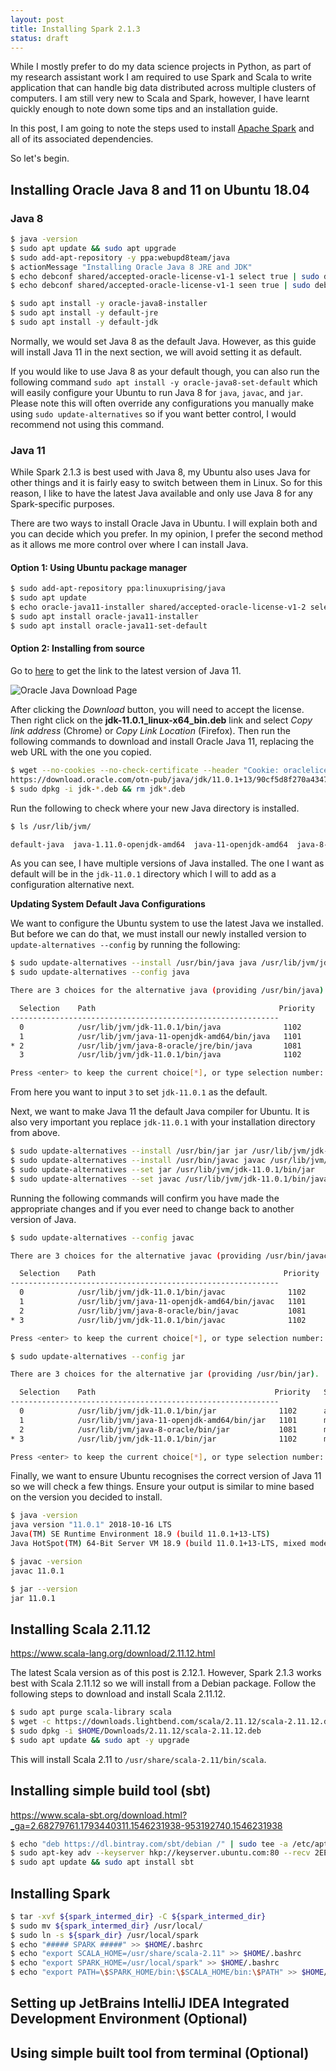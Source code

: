 ```yaml
---
layout: post
title: Installing Spark 2.1.3
status: draft
---
```


While I mostly prefer to do my data science projects in Python, as part of my research assistant work I am 
required to use Spark and Scala to write application that can handle big data distributed across multiple clusters 
of computers. I am still very new to Scala and Spark, however, I have learnt quickly enough to note down some tips and 
an installation guide. 

In this post, I am going to note the steps used to install [Apache Spark](https://spark.apache.org/) and all of its associated dependencies.

So let's begin. 


## Installing Oracle Java 8 and 11 on Ubuntu 18.04

### Java 8

```bash
$ java -version
$ sudo apt update && sudo apt upgrade
$ sudo add-apt-repository -y ppa:webupd8team/java
$ actionMessage "Installing Oracle Java 8 JRE and JDK"
$ echo debconf shared/accepted-oracle-license-v1-1 select true | sudo debconf-set-selections
$ echo debconf shared/accepted-oracle-license-v1-1 seen true | sudo debconf-set-selections

$ sudo apt install -y oracle-java8-installer
$ sudo apt install -y default-jre
$ sudo apt install -y default-jdk
```

Normally, we would set Java 8 as the default Java. However, as this guide will install Java 11 in the next section, we will avoid setting it as default.

If you would like to use Java 8 as your default though, you can also run the following command `sudo apt install -y oracle-java8-set-default` which will easily configure your Ubuntu to run Java 8 for `java`, `javac`, and `jar`. Please note this will often override any configurations you manually make using `sudo update-alternatives` so if you want better control, I would recommend not using this command. 

### Java 11

While Spark 2.1.3 is best used with Java 8, my Ubuntu also uses Java for other things and it is fairly easy to switch
 between them in Linux. So for this reason, I like to have the latest Java available and only use Java 8 for any 
 Spark-specific purposes. 

There are two ways to install Oracle Java in Ubuntu. I will explain both and you can decide which you prefer. In my 
opinion, I prefer the second method as it allows me more control over where I can install Java.

#### Option 1: Using Ubuntu package manager

```bash
$ sudo add-apt-repository ppa:linuxuprising/java
$ sudo apt update
$ echo oracle-java11-installer shared/accepted-oracle-license-v1-2 select true | sudo /usr/bin/debconf-set-selections
$ sudo apt install oracle-java11-installer
$ sudo apt install oracle-java11-set-default
```



#### Option 2: Installing from source

Go to [here](https://www.oracle.com/technetwork/java/javase/downloads/index.html) to get the link to the latest version of Java 11. 

![Oracle Java Download Page](/images/2018-12-31-java_download-1.png)

After clicking the _Download_ button, you will need to accept the license. Then right click on the **jdk-11.0.1_linux-x64_bin.deb** link and select _Copy link address_ (Chrome) or _Copy Link Location_ (Firefox). Then run the following commands to download and install Oracle Java 11, replacing the web URL with the one you copied. 

```bash
$ wget --no-cookies --no-check-certificate --header "Cookie: oraclelicense=accept-securebackup-cookie" \
https://download.oracle.com/otn-pub/java/jdk/11.0.1+13/90cf5d8f270a4347a95050320eef3fb7/jdk-11.0.1_linux-x64_bin.deb \ 
$ sudo dpkg -i jdk-*.deb && rm jdk*.deb 
```

Run the following to check where your new Java directory is installed. 

```bash
$ ls /usr/lib/jvm/

default-java  java-1.11.0-openjdk-amd64  java-11-openjdk-amd64  java-8-oracle  jdk-11.0.1
```

As you can see, I have multiple versions of Java installed. The one I want as default will be in the `jdk-11.0.1` directory which I will to add as a configuration alternative next. 

**Updating System Default Java Configurations**

We want to configure the Ubuntu system to use the latest Java we installed. But before we can do that, we must install our newly installed version to `update-alternatives --config` by running the following:

```bash
$ sudo update-alternatives --install /usr/bin/java java /usr/lib/jvm/jdk-11.0.1/bin/java 1102
$ sudo update-alternatives --config java

There are 3 choices for the alternative java (providing /usr/bin/java).

  Selection    Path                                         Priority   Status
------------------------------------------------------------
  0            /usr/lib/jvm/jdk-11.0.1/bin/java              1102      auto mode
  1            /usr/lib/jvm/java-11-openjdk-amd64/bin/java   1101      manual mode
* 2            /usr/lib/jvm/java-8-oracle/jre/bin/java       1081      manual mode
  3            /usr/lib/jvm/jdk-11.0.1/bin/java              1102      manual mode

Press <enter> to keep the current choice[*], or type selection number: 3
```

From here you want to input `3` to set `jdk-11.0.1` as the default. 

Next, we want to make Java 11 the default Java compiler for Ubuntu. It is also very important you replace `jdk-11.0.1` with your installation directory from above. 

```bash
$ sudo update-alternatives --install /usr/bin/jar jar /usr/lib/jvm/jdk-11.0.1/bin/jar 1102
$ sudo update-alternatives --install /usr/bin/javac javac /usr/lib/jvm/jdk-11.0.1/bin/javac 1102
$ sudo update-alternatives --set jar /usr/lib/jvm/jdk-11.0.1/bin/jar
$ sudo update-alternatives --set javac /usr/lib/jvm/jdk-11.0.1/bin/javac
```

Running the following commands will confirm you have made the appropriate changes and if you ever need to change back to another version of Java.

```bash
$ sudo update-alternatives --config javac

There are 3 choices for the alternative javac (providing /usr/bin/javac).

  Selection    Path                                          Priority   Status
------------------------------------------------------------
  0            /usr/lib/jvm/jdk-11.0.1/bin/javac              1102      auto mode
  1            /usr/lib/jvm/java-11-openjdk-amd64/bin/javac   1101      manual mode
  2            /usr/lib/jvm/java-8-oracle/bin/javac           1081      manual mode
* 3            /usr/lib/jvm/jdk-11.0.1/bin/javac              1102      manual mode

Press <enter> to keep the current choice[*], or type selection number: 

$ sudo update-alternatives --config jar

There are 3 choices for the alternative jar (providing /usr/bin/jar).

  Selection    Path                                        Priority   Status
------------------------------------------------------------
  0            /usr/lib/jvm/jdk-11.0.1/bin/jar              1102      auto mode
  1            /usr/lib/jvm/java-11-openjdk-amd64/bin/jar   1101      manual mode
  2            /usr/lib/jvm/java-8-oracle/bin/jar           1081      manual mode
* 3            /usr/lib/jvm/jdk-11.0.1/bin/jar              1102      manual mode

Press <enter> to keep the current choice[*], or type selection number: 
```

Finally, we want to ensure Ubuntu recognises the correct version of Java 11 so we will check a few things. Ensure your output is similar to mine based on the version you decided to install. 

```bash
$ java -version
java version "11.0.1" 2018-10-16 LTS
Java(TM) SE Runtime Environment 18.9 (build 11.0.1+13-LTS)
Java HotSpot(TM) 64-Bit Server VM 18.9 (build 11.0.1+13-LTS, mixed mode)

$ javac -version
javac 11.0.1

$ jar --version
jar 11.0.1
```



## Installing Scala 2.11.12

https://www.scala-lang.org/download/2.11.12.html

The latest Scala version as of this post is 2.12.1. However, Spark 2.1.3 works best with Scala 2.11.12 so we will install from a Debian package. Follow the following steps to download and install Scala 2.11.12.

```bash
$ sudo apt purge scala-library scala
$ wget -c https://downloads.lightbend.com/scala/2.11.12/scala-2.11.12.deb -O $HOME/Downloads/scala-2.11.12.deb --read-timeout=5 --tries=0
$ sudo dpkg -i $HOME/Downloads/2.11.12/scala-2.11.12.deb
$ sudo apt update && sudo apt -y upgrade
```

This will install Scala 2.11 to `/usr/share/scala-2.11/bin/scala`.



## Installing simple build tool (sbt)

https://www.scala-sbt.org/download.html?_ga=2.68279761.1793440311.1546231938-953192740.1546231938

```bash
$ echo "deb https://dl.bintray.com/sbt/debian /" | sudo tee -a /etc/apt/sources.list.d/sbt.list
$ sudo apt-key adv --keyserver hkp://keyserver.ubuntu.com:80 --recv 2EE0EA64E40A89B84B2DF73499E82A75642AC823
$ sudo apt update && sudo apt install sbt
```



## Installing Spark



```bash
$ tar -xvf ${spark_intermed_dir} -C ${spark_intermed_dir}
$ sudo mv ${spark_intermed_dir} /usr/local/
$ sudo ln -s ${spark_dir} /usr/local/spark
$ echo "##### SPARK #####" >> $HOME/.bashrc
$ echo "export SCALA_HOME=/usr/share/scala-2.11" >> $HOME/.bashrc
$ echo "export SPARK_HOME=/usr/local/spark" >> $HOME/.bashrc
$ echo "export PATH=\$SPARK_HOME/bin:\$SCALA_HOME/bin:\$PATH" >> $HOME/.bashrc
```






## Setting up JetBrains IntelliJ IDEA Integrated Development Environment (Optional)





## Using simple built tool from terminal (Optional)

